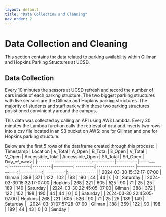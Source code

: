 ```yaml
---
layout: default
title: "Data Collection and Cleaning"
nav_order: 2
---
```


# Data Collection and Cleaning

This section contains the data related to parking availability within Gillman and Hopkins Parking Structures at UCSD.

## Data Collection
Every 10 minutes the sensors at UCSD refresh and record the number of cars inside of each parking structure. The two biggest parking structures with live sensors are the Gillman and Hopkins parking structures. The majority of students and staff park within these two parking structures posistioned conviniently around the campus.

This data was collected by calling an API using AWS Lambda. Every 30 minutes the Lambda function calls the retrieval of data and inserts two rows into a csv file located in an S3 bucket on AWS: one for Gillman and one for Hopkins parking structure.

Below are the first 5 rows of the dataframe created through this process:
| Timestamp                 | Location   |   A_Total |   A_Open |   B_Total |   B_Open |   V_Total |   V_Open |   Accessible_Total |   Accessible_Open |   SR_Total |   SR_Open | Day_of_week   |
|:--------------------------|:-----------|----------:|---------:|----------:|---------:|----------:|---------:|-------------------:|------------------:|-----------:|----------:|:--------------|
| 2024-03-30 15:32:17-07:00 | Gilman     |       388 |      371 |       122 |      102 |       198 |      190 |                 44 |                44 |          0 |         0 | Saturday      |
| 2024-03-30 15:32:17-07:00 | Hopkins    |       268 |      221 |       605 |      525 |        90 |       71 |                 25 |                25 |        189 |       149 | Saturday      |
| 2024-03-30 22:45:05-07:00 | Gilman     |       388 |      372 |       122 |      102 |       198 |      190 |                 44 |                44 |          0 |         0 | Saturday      |
| 2024-03-30 22:45:05-07:00 | Hopkins    |       268 |      221 |       605 |      526 |        90 |       71 |                 25 |                25 |        189 |       149 | Saturday      |
| 2024-03-31 07:57:28-07:00 | Gilman     |       388 |      369 |       122 |       90 |       198 |      189 |                 44 |                43 |          0 |         0 | Sunday        |

